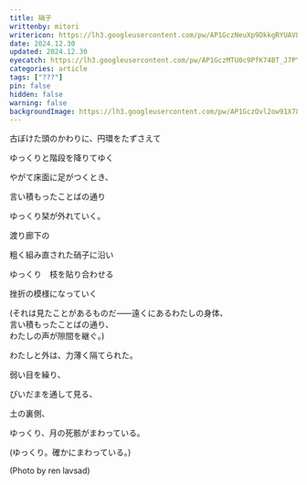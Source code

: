 ```yaml
---
title: 硝子
writtenby: mitori
writericon: https://lh3.googleusercontent.com/pw/AP1GczNeuXp9DkkgRYUAVLpBQ5p86tIPlGBZTqeGdFkd3TSFo4Gwm81qaa3j9p0-XMVMilkKqxEIsrSRBdazwscW7i7zDWcS5kCj-5xbaKFdRQ_v19RQIuB9ZH7QTuGx2LeQWjpEvgI_4lCcjNrOor53aDO4=w400-h400-s-no
date: 2024.12.30
updated: 2024.12.30
eyecatch: https://lh3.googleusercontent.com/pw/AP1GczMTU0c9PfK74BT_J7PYEnba4nCKhM-K37nOmfPtpZK1e6W3S_ZRtZUuvhGuTUH6ajwN5QsSXMOlGQkBqitIgdz-PQgohaaNvEijJe60qP39qDM0A8cILWndaAL1ltJHfC5_Wq3V8WfibjJygkIUQbAG=w1600-h838-s-no 
categories: article
tags: ["???"]
pin: false
hidden: false
warning: false
backgroundImage: https://lh3.googleusercontent.com/pw/AP1GczOvl2ow91X78FCRE-bzbuJGG6SaWorR3OaF7lurxTiQN_u664ST_dOUI78jzokMNFijZ3Akc4VrjslZmeQD0XE5-1IFFCNBYo28wIhM4Iw10_eo2mlmZElzcHflSPcwg51a3bEqvj9ZtnUFkYToz12D=w1200-h1600-s-no
---
```


<div class="text-dark-grey">
  <p>古ぼけた頭のかわりに、円環をたずさえて</p>
  <p>ゆっくりと階段を降りてゆく</p>
  <p>やがて床面に足がつくとき、</p>
  <p>言い積もったことばの通り</p>
  <p>ゆっくり栞が外れていく。</p>
  <div class="blank"></div>
  <p>渡り廊下の</p>
  <p>粗く組み直された硝子に沿い</p>
  <p>ゆっくり　枝を貼り合わせる</p>
  <p>挫折の模様になっていく</p>
</div>
(それは見たことがあるものだ⸺遠くにあるわたしの身体、<br>
言い積もったことばの通り、<br>
わたしの声が隙間を継ぐ。)
<div class="blank"></div>
<div class="blank"></div>
<p class="text-light">わたしと外は、力薄く隔てられた。</p>
<div class="blank"></div>
<div class="text-dark-grey">
  <p>弱い目を繰り、</p>
  <p>びいだまを通して見る、</p>
  <p>土の裏側、</p>
  <p>ゆっくり、月の死骸がまわっている。</p>
</div>
(ゆっくり。確かにまわっている。)
<div class="blank"></div>
<div class="blank"></div>
<p class="right">(Photo by ren lavsad)</p>